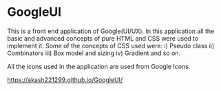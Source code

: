 # GoogleUI
This is a front end application of Google(UI/UX). 
In this application all the basic and advanced concepts of pure HTML and CSS were used to implement it.
Some of the concepts of CSS used were:
i) Pseudo class
ii) Combinators
iii) Box model and sizing
iv) Gradient and so on.

All the icons used in the application are used from Google Icons.

https://akash221299.github.io/GoogleUI/

